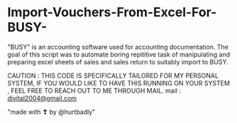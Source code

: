 # Import-Vouchers-From-Excel-For-BUSY-
"BUSY" is an accounting software used for accounting documentation.
 The goal of this script was to automate boring repititive task of manipulating and preparing excel sheets of sales and sales return to suitably import to BUSY.
 
 CAUTION : THIS CODE IS SPECIFICALLY TAILORED FOR MY PERSONAL SYSTEM, IF YOU WOULD LIKE TO HAVE THIS RUNNING ON YOUR SYSTEM , FEEL FREE TO REACH OUT TO ME THROUGH MAIL.
 mail : divital2004@gmail.com
 
 "made with ❣ by @hurtbadly"
